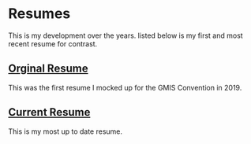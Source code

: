 # Resumes

This is my development over the years. listed below is my first and most recent resume for contrast. 

## [Orginal Resume](https://github.com/jordanadrianoo/Resumes/blob/master/Resume%20Version/Orginal%20Resume.pdf)

This was the first resume I mocked up for the GMIS Convention in 2019.

## [Current Resume]()

This is my most up to date resume.
